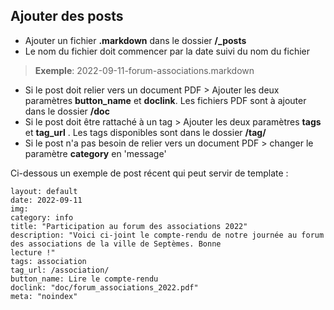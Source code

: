 ## Ajouter des posts

 - Ajouter un fichier **.markdown** dans le dossier **/_posts**
 - Le nom du fichier doit commencer par la date suivi du nom du fichier
 > **Exemple**: 2022-09-11-forum-associations.markdown
 - Si le post doit relier vers un document PDF > Ajouter les deux paramètres **button_name** et **doclink**. Les fichiers PDF sont à ajouter dans le dossier **/doc**
 - Si le post doit être rattaché à un tag > Ajouter les deux paramètres **tags** et **tag_url** . Les tags disponibles sont dans le dossier **/tag/**
 - Si le post n'a pas besoin de relier vers un document PDF > changer le paramètre  **category**  en 'message'
 
 Ci-dessous un exemple de post récent qui peut servir de template : 
 

    layout: default
    date: 2022-09-11
    img: 
    category: info
    title: "Participation au forum des associations 2022"
    description: "Voici ci-joint le compte-rendu de notre journée au forum des associations de la ville de Septèmes. Bonne 
    lecture !"
    tags: association
    tag_url: /association/
    button_name: Lire le compte-rendu
    doclink: "doc/forum_associations_2022.pdf"
    meta: "noindex"
